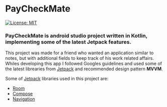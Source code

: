 # PayCheckMate
[![License: MIT](https://img.shields.io/badge/License-MIT-yellow.svg)](https://opensource.org/licenses/MIT)

### PayCheckMate is android studio project written in Kotlin, implementing some of the latest Jetpack features.

This project was made for a friend who wanted an application similar to notes, but with additional fields to keep track of his work related affairs. Whiles developing this app I followed Googles guidelines and used some of the latest librearies from [Jetpack](https://developer.android.com/jetpack) and recommended design pattern **MVVM**.

Some of [Jetpack](https://developer.android.com/jetpack) libraries used in this project are:
* [Room](https://developer.android.com/jetpack/androidx/releases/room)
* [Compose](https://developer.android.com/jetpack/androidx/releases/compose)
* [Navigation](https://developer.android.com/jetpack/androidx/releases/navigation)
